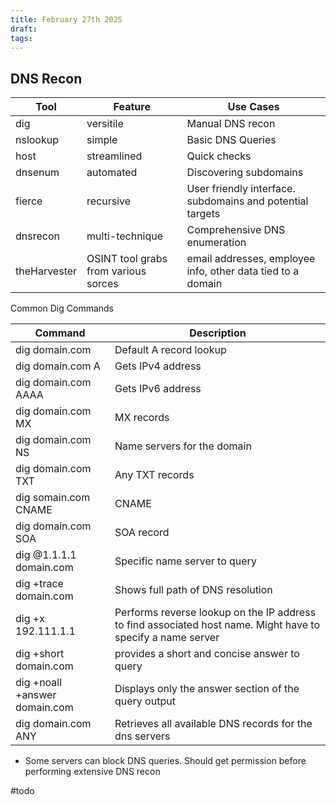 ```yaml
---
title: February 27th 2025
draft: 
tags:
---
```

## DNS Recon

| Tool         | Feature                              | Use Cases                                                   |
| ------------ | ------------------------------------ | ----------------------------------------------------------- |
| dig          | versitile                            | Manual DNS recon                                            |
| nslookup     | simple                               | Basic DNS Queries                                           |
| host         | streamlined                          | Quick checks                                                |
| dnsenum      | automated                            | Discovering subdomains                                      |
| fierce       | recursive                            | User friendly interface. subdomains and potential targets   |
| dnsrecon     | multi-technique                      | Comprehensive DNS enumeration                               |
| theHarvester | OSINT tool grabs from various sorces | email addresses, employee info, other data tied to a domain |

Common Dig Commands


| Command                       | Description                                                                                                 |
| ----------------------------- | ----------------------------------------------------------------------------------------------------------- |
| dig domain.com                | Default A record lookup                                                                                     |
| dig domain.com A              | Gets IPv4 address                                                                                           |
| dig domain.com AAAA           | Gets IPv6 address                                                                                           |
| dig domain.com MX             | MX records                                                                                                  |
| dig domain.com NS             | Name servers for the domain                                                                                 |
| dig domain.com TXT            | Any TXT records                                                                                             |
| dig somain.com CNAME          | CNAME                                                                                                       |
| dig domain.com SOA            | SOA record                                                                                                  |
| dig @1.1.1.1 domain.com       | Specific name server to query                                                                               |
| dig +trace domain.com         | Shows full path of DNS resolution                                                                           |
| dig +x 192.111.1.1            | Performs reverse lookup on the IP address to find associated host name. Might have to specify a name server |
| dig +short domain.com         | provides a short and concise answer to query                                                                |
| dig +noall +answer domain.com | Displays only the answer section of the query output                                                        |
| dig domain.com ANY            | Retrieves all available DNS records for the dns servers                                                     |

- Some servers can block DNS queries. Should get permission before performing extensive DNS recon




#todo 